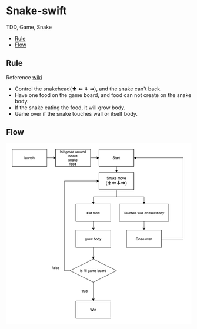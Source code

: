 # Snake-swift
TDD, Game, Snake

* [Rule](#rule)
* [Flow](#flow)

## Rule

Reference [wiki](https://zh.wikipedia.org/wiki/%E8%B4%AA%E9%A3%9F%E8%9B%87)

-   Control the snakehead(⬆ ⬅ ⬇ ➡), and the snake can't back.
-   Have one food on the game board, and food can not create on the snake body.
-   If the snake eating the food, it will grow body.
-   Game over if the snake touches wall or itself body.

## Flow

![gmae-flow](asset/game-flow.png)

